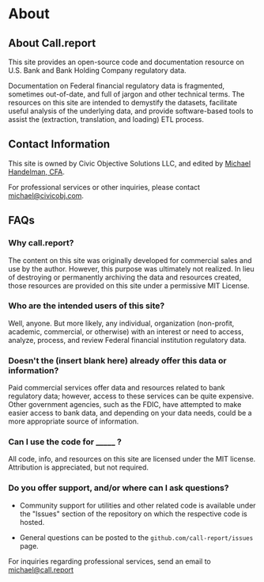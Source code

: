 # About

## About Call.report

This site provides an open-source code and documentation resource on U.S. Bank and Bank Holding Company regulatory data.

Documentation on Federal financial regulatory data is fragmented, sometimes out-of-date, and full of jargon and other technical terms. The resources on this site are intended to demystify the datasets, facilitate useful analysis of the underlying data, and provide software-based tools to assist the (extraction, translation, and loading) ETL process.

## Contact Information

This site is owned by Civic Objective Solutions LLC, and edited by [Michael Handelman, CFA](https://mikeh.dev).

For professional services or other inquiries, please contact michael@civicobj.com.

## FAQs

### Why call.report?

The content on this site was originally developed for commercial sales and use by the author. However, this purpose was ultimately not realized. In lieu of destroying or permanently archiving the data and resources created, those resources are provided on this site under a permissive MIT License.


### Who are the intended users of this site?

Well, anyone. But more likely, any individual, organization (non-profit, academic, commercial, or otherwise) with an interest or need to access, analyze, process, and review Federal financial institution regulatory data.

### Doesn't the (insert blank here) already offer this data or information?

Paid commercial services offer data and resources related to bank regulatory data; however, access to these services can be quite expensive. Other government agencies, such as the FDIC, have attempted to make easier access to bank data, and depending on your data needs, could be a more appropriate source of information.

### Can I use the code for _____ ?

All code, info, and resources on this site are licensed under the MIT license. Attribution is appreciated, but not required.

### Do you offer support, and/or where can I ask questions?

- Community support for utilities and other related code is available under the "Issues" section of the repository on which the respective code is hosted.

- General questions can be posted to the `github.com/call-report/issues` page.

For inquiries regarding professional services, send an email to [michael@call.report](mailto:michael@call.report)